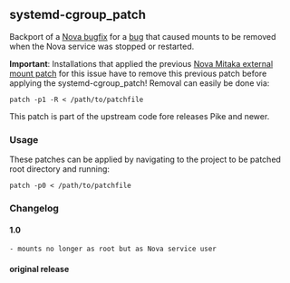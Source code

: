 
## systemd-cgroup_patch

Backport of a [Nova bugfix](https://review.openstack.org/#/c/432344/) for a [bug](https://bugs.launchpad.net/nova/+bug/1530860) that caused mounts to be removed when the Nova service was stopped or restarted.

__Important__: Installations that applied the previous [Nova Mitaka external mount patch](https://github.com/quobyte/nova_mitaka_external-mount_patch) for this issue have to remove this previous patch before applying the systemd-cgroup_patch!
Removal can easily be done via:

    patch -p1 -R < /path/to/patchfile


This patch is part of the upstream code fore releases Pike and newer.

### Usage

These patches can be applied by navigating to the project to be patched root directory and running:

    patch -p0 < /path/to/patchfile


### Changelog


#### 1.0
	- mounts no longer as root but as Nova service user

#### original release
